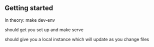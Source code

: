 Getting started
---------------
In theory:
    make dev-env

should get you set up and
    make serve

should give you a local instance which will update as you change files
